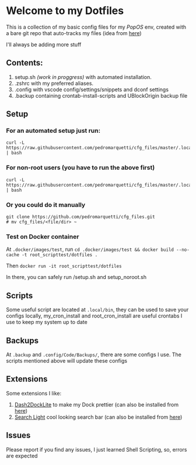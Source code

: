 # Welcome to my Dotfiles

This is a collection of my basic config files for my _PopOS_ env, created with a bare git repo that auto-tracks my files (idea from [here](https://www.atlassian.com/git/tutorials/dotfiles))

I'll always be adding more stuff

## Contents:

1. setup.sh _(work in proggress)_ with automated installation.
2. .zshrc with my preferred aliases.
3. .config with vscode config/settings/snippets and dconf settings
4. .backup containing crontab-install-scripts and UBlockOrigin backup file

## Setup

### For an automated setup just run:

```
curl -L https://raw.githubusercontent.com/pedromarquetti/cfg_files/master/.local/bin/setup.sh | bash
```

### For non-root users (you have to run the above first)

```
curl -L https://raw.githubusercontent.com/pedromarquetti/cfg_files/master/.local/bin/setup_noroot.sh | bash
```

### Or you could do it manually

```
git clone https://github.com/pedromarquetti/cfg_files.git
# mv cfg_files/<file/dir> ~
```

### Test on Docker container

At `.docker/images/test`, run `cd .docker/images/test && docker build --no-cache -t root_scripttest/dotfiles .`

Then `docker run -it root_scripttest/dotfiles`

In there, you can safely run /setup.sh and setup_noroot.sh

## Scripts

Some useful script are located at `.local/bin`, they can be used to save your configs locally, my_cron_install and root_cron_install are useful crontabs I use to keep my system up to date

## Backups

At `.backup` and `.config/Code/Backups/`, there are some configs I use. The scripts mentioned above will update these configs

## Extensions

Some extensions I like:

1. [Dash2DockLite](https://github.com/icedman/dash2dock-lite) to make my Dock prettier (can also be installed from [here](https://extensions.gnome.org/extension/4994/dash2dock-lite/))
1. [Search Light](https://github.com/icedman/search-light) cool looking search bar (can also be installed from [here](https://extensions.gnome.org/extension/5489/search-light/))

## Issues

Please report if you find any issues, I just learned Shell Scripting, so, errors are expected
